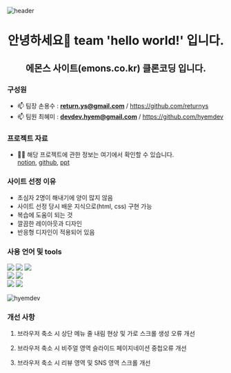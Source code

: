 ![header](https://capsule-render.vercel.app/api?type=waving&color=timeAuto&height=250&section=header&text=Team.%20Hello%20World&fontSize=80)

<h1 align="center">안녕하세요👋 team 'hello world!' 입니다.</h1>
<h2 align="center">에몬스 사이트(emons.co.kr) 클론코딩 입니다.</h2>

<h3 align="left">구성원</h3>
<p align="left">

- 📫 팀장 손용수 : **return.ys@gmail.com** / https://github.com/returnys
- 📫 팀원 최혜미 : **devdev.hyem@gmail.com** / https://github.com/hyemdev

</p>

<h3 align="left">프로젝트 자료</h3>
<p align="left">

- 👨‍💻 해당 프로젝트에 관한 정보는 여기에서 확인할 수 있습니다. <br>
  [notion](https://concrete-scallion-31d.notion.site/EMONS-CLONE-PROJECT-460d3f7690a24e5faeca3878c38cdc92), [github](https://github.com/returnys/clone-emons), [ppt](https://www.canva.com/design/DAFif2AIqjA/kmEm54YTThxY9hQ6Vzgm4w/edit?utm_content=DAFif2AIqjA&utm_campaign=designshare&utm_medium=link2&utm_source=sharebutton)

</p>

<h3 align="left">사이트 선정 이유</h3>
<p align="left">

- 초심자 2명이 해내기에 양이 많지 않음
- 사이트 선정 당시 배운 지식으로(html, css) 구현 가능
- 복습에 도움이 되는 것
- 깔끔한 레이아웃과 디자인
- 반응형 디자인이 적용되어 있음

</p>

<h3 align="left">사용 언어 및 tools</h3>
<p>

<img src="https://img.shields.io/badge/html5-E34F26?style=for-the-badge&logo=html5&logoColor=white">
<img src="https://img.shields.io/badge/css-1572B6?style=for-the-badge&logo=css3&logoColor=white">
<img src="https://img.shields.io/badge/javascript-F7DF1E?style=for-the-badge&logo=javascript&logoColor=black">
<br>
<img src="https://img.shields.io/badge/git-F05032?style=for-the-badge&logo=git&logoColor=white">
<img src="https://img.shields.io/badge/github-181717?style=for-the-badge&logo=github&logoColor=white">
<br>
<img src="https://img.shields.io/badge/slack-4A154B?style=for-the-badge&logo=slack&logoColor=white">
<img src="https://img.shields.io/badge/notion-000000?style=for-the-badge&logo=notion&logoColor=white">

</p>
<p><img align="center" src="https://github-readme-stats.vercel.app/api/top-langs?username=hyemdev&show_icons=true&locale=en&layout=compact" alt="hyemdev" /></p>

<h3 align="left">개선 사항</h3>
<p align="left">

1. 브라우저 축소 시 상단 메뉴 줄 내림 현상 및 가로 스크롤 생성 오류 개선

2. 브라우저 축소 시 비주얼 영역 슬라이드 페이지네이션 중첩오류 개선

3. 브라우저 축소 시 리뷰 영역 및 SNS 영역 스크롤 개선

</p>
